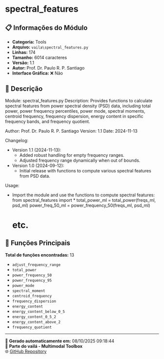 # spectral_features

## 📋 Informações do Módulo

- **Categoria:** Tools
- **Arquivo:** `vaila\spectral_features.py`
- **Linhas:** 174
- **Tamanho:** 6014 caracteres
- **Versão:** 1.1
- **Autor:** Prof. Dr. Paulo R. P. Santiago
- **Interface Gráfica:** ❌ Não

## 📖 Descrição


Module: spectral_features.py
Description: Provides functions to calculate spectral features from power spectral density (PSD) data,
including total power, power frequency percentiles, power mode, spectral moments, centroid frequency,
frequency dispersion, energy content in specific frequency bands, and frequency quotient.

Author: Prof. Dr. Paulo R. P. Santiago
Version: 1.1
Date: 2024-11-13

Changelog:
- Version 1.1 (2024-11-13):
  - Added robust handling for empty frequency ranges.
  - Adjusted frequency range dynamically when out of bounds.
- Version 1.0 (2024-09-12):
  - Initial release with functions to compute various spectral features from PSD data.

Usage:
- Import the module and use the functions to compute spectral features:
  from spectral_features import *
  total_power_ml = total_power(freqs_ml, psd_ml)
  power_freq_50_ml = power_frequency_50(freqs_ml, psd_ml)
  # etc.


## 🔧 Funções Principais

**Total de funções encontradas:** 13

- `adjust_frequency_range`
- `total_power`
- `power_frequency_50`
- `power_frequency_95`
- `power_mode`
- `spectral_moment`
- `centroid_frequency`
- `frequency_dispersion`
- `energy_content`
- `energy_content_below_0_5`
- `energy_content_0_5_2`
- `energy_content_above_2`
- `frequency_quotient`




---

📅 **Gerado automaticamente em:** 08/10/2025 09:18:44  
🔗 **Parte do vailá - Multimodal Toolbox**  
🌐 [GitHub Repository](https://github.com/vaila-multimodaltoolbox/vaila)
